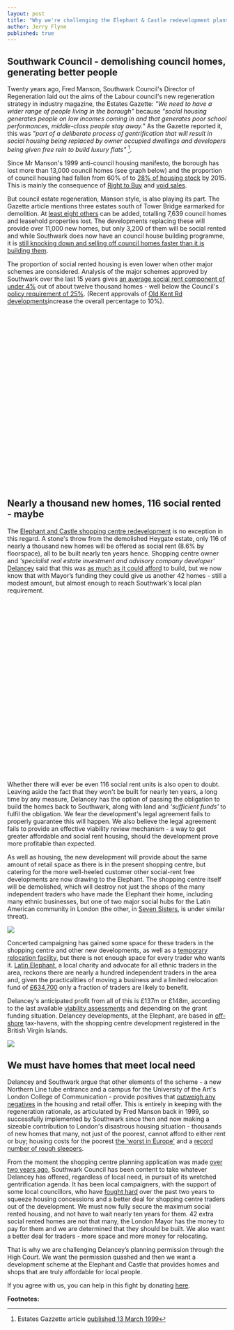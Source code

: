 ```yaml
---
layout: post
title: "Why we're challenging the Elephant & Castle redevelopment plans in court"
author: Jerry Flynn
published: true
---
```


## Southwark Council - demolishing council homes, generating better people 

Twenty years ago, Fred Manson, Southwark Council's Director of Regeneration laid out the aims of the Labour council's new regeneration strategy in industry magazine, the Estates Gazette: _"We need to have a wider range of people living in the borough"_ because _"social housing generates people on low incomes coming in and that generates poor school performances, middle-class people stay away."_ As the Gazette reported it, this was _"part of a deliberate process of gentrification that will result in social housing being replaced by owner occupied dwellings and developers being given free rein to build luxury flats"_ [^1].

Since Mr Manson's 1999 anti-council housing manifesto, the borough has lost more than 13,000 council homes (see graph below) and the proportion of council housing had fallen from 60% of to [28% of housing stock](https://www.southwark.gov.uk/assets/attach/2683/Southwark_Housing_Key_Stats_October_v2_2015.pdf) by 2015.  This is mainly the consequence of [Right to Buy](https://assets.publishing.service.gov.uk/government/uploads/system/uploads/attachment_data/file/759390/LT_685.xlsx) and [void sales](https://assets.publishing.service.gov.uk/government/uploads/system/uploads/attachment_data/file/561232/LT_648.xlsx). 

But council estate regeneration, Manson style, is also playing its part. The Gazette article mentions three estates south of Tower Bridge earmarked for demolition. At [least eight others](http://35percent.org/the-southwark-clearances) can be added, totalling 7,639 council homes and leasehold properties lost.  The developments replacing these will provide over 11,000 new homes, but only 3,200 of them will be social rented and while Southwark does now have an council house building programme, it is [still knocking down and selling off council homes faster than it is building them](http://35percent.org/2018-11-12-11000-council-homes-manifesto-pledge/).  

The proportion of social rented housing is even lower when other major schemes are considered.  Analysis of the major schemes approved by Southwark over the last 15 years gives [an average social rent component of under 4%](http://35percent.org/major-schemes) out of about twelve thousand homes - well below the Council's [policy requirement of 25%](LINKTONSP).  (Recent approvals of [Old Kent Rd developments](http://35percent.org/2019-06-16-verney-rd-yet-another-old-kent-road-development/)increase the overall percentage to 10%).

<script src="http://ajax.googleapis.com/ajax/libs/jquery/1.8.2/jquery.min.js">
</script>
<script src="http://code.highcharts.com/highcharts.js">
</script>
<script src="http://code.highcharts.com/modules/exporting.js">
</script>

<div id="container1" style="min-width: 310px; height: 400px; margin: 0 auto">
</div>

<script type="text/javascript">

        $('#container1').highcharts({
            title: {
                text: "Southwark's Council Homes",
                x: -20 //center
            },
            subtitle: {
                text: 'Source: <a href="https://www.gov.uk/government/uploads/system/uploads/attachment_data/file/674346/LT_116.xlsx">https://www.gov.uk/government/uploads/system/uploads/attachment_data/file/674346/LT_116.xlsx</a>,
                x: -20
            },
            xAxis: {
                categories: ['1999', '2000', '2001', '2002', '2003', '2004', '2005', '2006', '2007', '2008', '2009', '2010', '2011', '2012', '2013', '2014', '2015', '2016', '2017', '2018']
            },
            yAxis: {
                title: {
                    text: 'Council-owned stock'
                },
                plotLines: [{
                    value: 0,
                    width: 1,
                    color: '#808080'
                }]
            },
            tooltip: {
                valueSuffix: ' Council homes'
            },
            legend: {
                layout: 'vertical',
                align: 'right',
                verticalAlign: 'middle',
                borderWidth: 0
            },
            series: [{
                name: 'Southwark',
                data: [51706, 50903, 49875, 48052, 46887, 45346, 43885, 42275, 41873, 41287, 40618, 40120, 39845, 39781, 38578, 39029, 38687, 38522, 38553, 38489]
            }]
        });

</script>

## Nearly a thousand new homes, 116 social rented - maybe

The [Elephant and Castle shopping centre redevelopment](http://35percent.org/shopping-centre) is no exception in this regard.  A stone's throw from the demolished Heygate estate, only 116 of nearly a thousand new homes will be offered as social rent (8.6% by floorspace), all to be built nearly ten years hence.  Shopping centre owner and _'specialist real estate investment and advisory company developer'_ [Delancey](https://www.delancey.com/welcome.html) said that this was [as much as it could afford](http://planbuild.southwark.gov.uk/documents/?GetDocument=%7b%7b%7b!b5xBNaYRSleWlYx6oXVrEA%3d%3d!%7d%7d%7d) to build, but we now know that with Mayor’s funding they could give us another 42 homes - still a modest amount, but almost enough to reach Southwark's local plan requirement. 

<div id="container2" style="min-width: 310px; height: 400px; margin: 0 auto"></div>

<script type="text/javascript">
var colors = Highcharts.getOptions().colors,
  categories = [
    'Private: 65%',
    'Social Rent: 17.5%',
    'Intermediate: 17.5%'
  ],
  data = [
    {
      y: 65.0,
      color: colors[2],
      drilldown: {
        name: 'Market Rent',
        categories: [
         'Market Rent'
        ],
        data: [
          65.0
        ]
      }
    },
    {
      y: 17.5,
      color: colors[1],
      drilldown: {
        name: 'Social Rent',
        categories: [
          'Social Rent',
          'Intermediate Rent'
        ],
        data: [
          8.6,
          0.0
        ]
      }
    },
    {
      y: 17.5,
      color: colors[0],
      drilldown: {
        name: 'Intermediate Housing',
        categories: [
              'Intermediate Rent'
        ],
        data: [
          26.4
        ]
      }
    }
  ],
  browserData = [],
  versionsData = [],
  i,
  j,
  dataLen = data.length,
  drillDataLen,
  brightness;


// Build the data arrays
for (i = 0; i < dataLen; i += 1) {

  // add browser data
  browserData.push({
    name: categories[i],
    y: data[i].y,
    color: data[i].color
  });

  // add version data
  drillDataLen = data[i].drilldown.data.length;
  for (j = 0; j < drillDataLen; j += 1) {
    brightness = 0.2 - (j / drillDataLen) / 5;
    versionsData.push({
      name: data[i].drilldown.categories[j],
      y: data[i].drilldown.data[j],
      color: Highcharts.Color(data[i].color).brighten(brightness).get()
    });
  }
}

// Create the chart
Highcharts.chart('container2', {
  chart: {
    type: 'pie'
  },
  title: {
    text: 'Approved Tenure Mix'
  },
  subtitle: {
    text: 'Source: <a href="http://planbuild.southwark.gov.uk/documents/?casereference=16/AP/4458&system=DC" target="_blank">Southwark Council planning ref:16/AP/4458</a>'
  },
  plotOptions: {
    pie: {
      shadow: false,
      center: ['50%', '50%']
    }
  },
  tooltip: {
    valueSuffix: '%'
  },
  series: [{
    name: 'Policy Requirement',
    data: browserData,
    size: '60%',
    dataLabels: {
      formatter: function () {
        return this.y > 5 ? this.point.name : null;
      },
      color: '#ffffff',
      distance: -30
    }
  }, {
    name: 'Approved percentage',
    data: versionsData,
    size: '80%',
    innerSize: '60%',
    dataLabels: {
      formatter: function () {
        // display only if larger than 1
        return this.y > 1 ? '<b>' + this.point.name + ':</b> ' +
          this.y + '%' : null;
      }
    },
    id: 'versions'
  }],
  responsive: {
    rules: [{
      condition: {
        maxWidth: 400
      },
      chartOptions: {
        series: [{
          id: 'versions',
          dataLabels: {
            enabled: false
          }
        }]
      }
    }]
  }
});

</script>

Whether there will ever be even 116 social rent units is also open to doubt.  Leaving aside the fact that they won't be built for nearly ten years, a long time by any measure, Delancey has the option of passing the obligation to build the homes back to Southwark, along with land and _'sufficient funds'_ to fulfil the obligation.  We fear the development's legal agreement fails to properly guarantee this will happen. We also believe the legal agreement fails to provide an effective viability review mechanism - a way to get greater affordable and social rent housing, should the development prove more profitable than expected.

As well as housing, the new development will provide about the same amount of retail space as there is in the present shopping centre, but catering for the more well-heeled customer other social-rent free developments are now drawing to the Elephant.  The shopping centre itself will be demolished, which will destroy not just the shops of the many independent traders who have made the Elephant their home, including many ethnic businesses, but one of two major social hubs for the Latin American community in London (the other, in [Seven Sisters](https://www.facebook.com/wardscornercommunity/), is under similar threat). 

![](http://35percent.org/img/traderscomp.jpeg)

Concerted campaigning has gained some space for these traders in the shopping centre and other new developments, as well as a [temporary relocation facility](http://35percent.org/2018-11-24-castle-square-delancey-responds/), but there is not enough space for every trader who wants it.  [Latin Elephant](https://latinelephant.org/), a local charity and advocate for all ethnic traders in the area, reckons there are nearly a hundred independent traders in the area and, given the practicalities of moving a business and a limited relocation fund of [£634,700](http://planbuild.southwark.gov.uk/documents/?GetDocument=%7b%7b%7b!0iVzasdHCgb1eVmQCrssOg%3d%3d!%7d%7d%7d) only a fraction of traders are likely to benefit.

Delancey's anticipated profit from all of this is £137m or £148m, according to the last available [viability assessments](http://35percent.org/2018-07-02-viability-and-delancey/) and depending on the grant funding situation.  Delancey developments, at the Elephant, are based in [off-shore](http://35percent.org/2014-05-05-manx-connections-the-off-shore-home-of-the-elephants-developers/) tax-havens, with the shopping centre development registered in the British Virgin Islands.

![](http://35percent.org/img/delanceyshoppingcentrecgi.jpg)

## We must have homes that meet local need 
 
Delancey and Southwark argue that other elements of the scheme - a new Northern Line tube entrance and a campus for the University of the Art's London College of Communication - provide positives that [outweigh any negatives](http://35percent.org/2018-07-09-delancey/) in the housing and retail offer.  This is entirely in keeping with the regeneration rationale, as articulated by Fred Manson back in 1999, so successfully implemented by Southwark since then and now making a sizeable contribution to London's disastrous housing situation - thousands of new homes that many, not just of the poorest, cannot afford to either rent or buy; housing costs for the poorest [the 'worst in Europe'](https://www.theguardian.com/society/2018/mar/21/uk-europe-housing-cost-rise-lowest-earners-report) and a [record number of rough sleepers](https://www.theguardian.com/society/2018/oct/31/record-number-of-people-are-sleeping-rough-in-london).

From the moment the shopping centre planning application was made [over two years ago](http://planbuild.southwark.gov.uk/documents/?GetDocument=%7b%7b%7b!qmb8aBDQpUlOrlnojZ2sVQ%3d%3d!%7d%7d%7d), Southwark Council has been content to take whatever Delancey has offered, regardless of local need, in pursuit of its wretched gentrification agenda.  It has been local campaigners, with the support of some local councillors, who have [fought hard](http://35percent.org/2018-12-16-mayor-approves-shopping-centre/) over the past two years to squeeze housing concessions and a better deal for shopping centre traders out of the development. We must now fully secure the maximum social rented housing, and not have to wait nearly ten years for them. 42 extra social rented homes are not that many, the London Mayor has the money to pay for them and we are determined that they should be built.  We also want a better deal for traders - more space and more money for relocating.

That is why we are challenging Delancey’s planning permission through the High Court.  We want the permission quashed and then we want a development scheme at the Elephant and Castle that provides homes and shops that are truly affordable for local people.

If you agree with us, you can help in this fight by donating [here](https://www.crowdjustice.com/case/stop-the-elephant-shopping-centre-destruction/).


__Footnotes:__

[^1]: Estates Gazzette article [published 13 March 1999](http://heygate.github.io/img/EstatesGazette.pdf)
